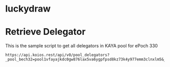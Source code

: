 # luckydraw

# Retrieve Delegator
This is the sample script to get all delegators in KAYA pool for ePoch 330
```
https://api.koios.rest/api/v0/pool_delegators?_pool_bech32=pool1vfayajkdc0gw876lax5va6ygpfpsd8kz73k4y977emm3clnxlm5&_epoch_no=330
```
